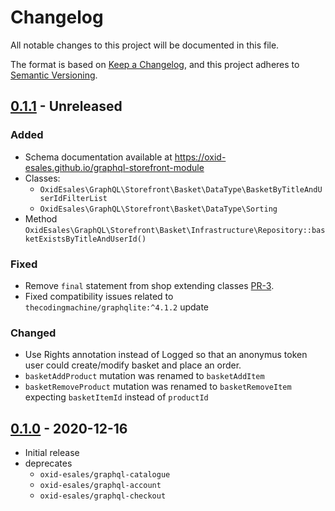 # Changelog
All notable changes to this project will be documented in this file.

The format is based on [Keep a Changelog](https://keepachangelog.com/en/1.0.0/),
and this project adheres to [Semantic Versioning](https://semver.org/spec/v2.0.0.html).

## [0.1.1] - Unreleased

### Added
- Schema documentation available at https://oxid-esales.github.io/graphql-storefront-module
- Classes:
  - `OxidEsales\GraphQL\Storefront\Basket\DataType\BasketByTitleAndUserIdFilterList`
  - `OxidEsales\GraphQL\Storefront\Basket\DataType\Sorting`
- Method `OxidEsales\GraphQL\Storefront\Basket\Infrastructure\Repository::basketExistsByTitleAndUserId()`

### Fixed
- Remove ``final`` statement from shop extending classes [PR-3](https://github.com/OXID-eSales/graphql-storefront-module/pull/3).
- Fixed compatibility issues related to `thecodingmachine/graphqlite:^4.1.2` update

### Changed
- Use Rights annotation instead of Logged so that an anonymus token user could create/modify basket and place an order.
- `basketAddProduct` mutation was renamed to `basketAddItem`
- `basketRemoveProduct` mutation was renamed to `basketRemoveItem` expecting `basketItemId` instead of `productId`

## [0.1.0] - 2020-12-16

- Initial release
- deprecates
    - `oxid-esales/graphql-catalogue`
    - `oxid-esales/graphql-account`
    - `oxid-esales/graphql-checkout`

[0.1.1]: https://github.com/OXID-eSales/graphql-storefront-module/compare/v0.1.0...master
[0.1.0]: https://github.com/OXID-eSales/graphql-storefront-module/releases/tag/v0.1.0
